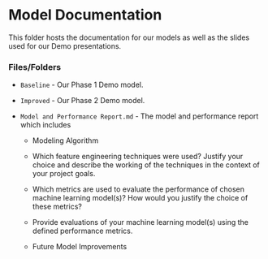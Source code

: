 # Model Documentation

This folder hosts the documentation for our models as well as the slides used for our Demo presentations.

### Files/Folders

- `Baseline` - Our Phase 1 Demo model.

- `Improved` - Our Phase 2 Demo model.

- `Model and Performance Report.md` - The model and performance report which includes

  - Modeling Algorithm

  - Which feature engineering techniques were used?
    Justify your choice and describe the working of the techniques in the context of your project goals.

  - Which metrics are used to evaluate the performance of chosen machine learning model(s)?
    How would you justify the choice of these metrics?

  - Provide evaluations of your machine learning model(s) using the defined performance metrics.

  - Future Model Improvements
